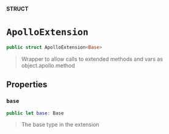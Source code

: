 **STRUCT**

# `ApolloExtension`

```swift
public struct ApolloExtension<Base>
```

> Wrapper to allow calls to extended methods and vars as object.apollo.method

## Properties
### `base`

```swift
public let base: Base
```

> The base type in the extension
